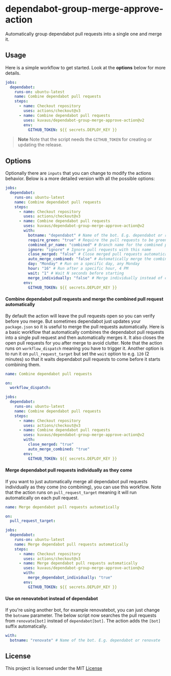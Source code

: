 # dependabot-group-merge-approve-action

Automatically group dependabot pull requests into a single one and merge it.

## Usage

Here is a simple workflow to get started. Look at the **options** below for more details.

```yaml
jobs:
  dependabot:
    runs-on: ubuntu-latest
    name: Combine dependabot pull requests
    steps:
      - name: Checkout repository
        uses: actions/checkout@v3
      - name: Combine dependabot pull requests
        uses: kuvaus/dependabot-group-merge-approve-action@v2
        env:
          GITHUB_TOKEN: ${{ secrets.DEPLOY_KEY }}
```



> **Note**
>  Note that the script needs the `GITHUB_TOKEN` for creating or updating the release.

## Options

Optionally there are `inputs` that you can change to modify the actions behavior. Below is a more detailed version with all the possible options:

```yaml
jobs:
  dependabot:
    runs-on: ubuntu-latest
    name: Combine dependabot pull requests
    steps:
      - name: Checkout repository
        uses: actions/checkout@v3
      - name: Combine dependabot pull requests
        uses: kuvaus/dependabot-group-merge-approve-action@v2
        with:
          botname: "dependabot" # Name of the bot. E.g. dependabot or renovate
          require_green: "true" # Require the pull requests to be green
          combined_pr_name: "combined" # Branch name for the combined pull request
          ignore: "ignore" # Ignore pull requests with this name
          close_merged: "false" # Close merged pull requests automatically
          auto_merge_combined: "false" # Automatically merge the combined pull request
          day: "Monday" # Run on a specific day, any Monday
          hour: "16" # Run after a specific hour, 4 PM
          wait: "1" # Wait N seconds before starting
          merge_individually: "false" # Merge individually instead of combining
        env:
          GITHUB_TOKEN: ${{ secrets.DEPLOY_KEY }}
```
#### Combine dependabot pull requests and merge the combined pull request automatically

By default the action will leave the pull requests open so you can verify before you merge. But sometimes dependabot just updates your `package.json` so it is useful to merge the pull requests automatically. Here is a basic workflow that automatically combines the dependabot pull requests into a single pull request and then automatically merges it. It also closes the open pull requests for you after merge to avoid clutter. Note that the action runs on `workflow_dispatch` meaning you have to trigger it. Another option is to run it on  `pull_request_target` but set the `wait` option to e.g. `120` (2 minutes) so that it waits dependabot pull requests to come before it starts combining them.

```yaml
name: Combine dependabot pull requests

on:
  workflow_dispatch:

jobs:
  dependabot:
    runs-on: ubuntu-latest
    name: Combine dependabot pull requests
    steps:
      - name: Checkout repository
        uses: actions/checkout@v3
      - name: Combine dependabot pull requests
        uses: kuvaus/dependabot-group-merge-approve-action@v2
        with:
          close_merged: "true"
          auto_merge_combined: "true"
        env:
          GITHUB_TOKEN: ${{ secrets.DEPLOY_KEY }}
```

#### Merge dependabot pull requests individually as they come

If you want to just automatically merge all dependabot pull requests individually as they come  (no combining), you can use this workflow. Note that the action runs on `pull_request_target` meaning it will run automatically on each pull request.



```yaml
name: Merge dependabot pull requests automatically

on:
  pull_request_target:

jobs:
  dependabot:
    runs-on: ubuntu-latest
    name: Merge dependabot pull requests automatically
    steps:
      - name: Checkout repository
        uses: actions/checkout@v3
      - name: Merge dependabot pull requests automatically
        uses: kuvaus/dependabot-group-merge-approve-action@v2
        with:
          merge_dependabot_individually: "true"
        env:
          GITHUB_TOKEN: ${{ secrets.DEPLOY_KEY }}
```

#### Use on renovatebot instead of dependabot

If you're using another bot, for example renovatebot, you can just change the `botname` parameter. The below script now searches the pull requests from `renovate[bot]` instead of `dependabot[bot]`. The action adds the `[bot]` suffix automatically.


```yaml
with:
  botname: "renovate" # Name of the bot. E.g. dependabot or renovate
```

## License

This project is licensed under the MIT [License](https://github.com/kuvaus/dependabot-group-merge-approve-action/blob/main/LICENSE)
